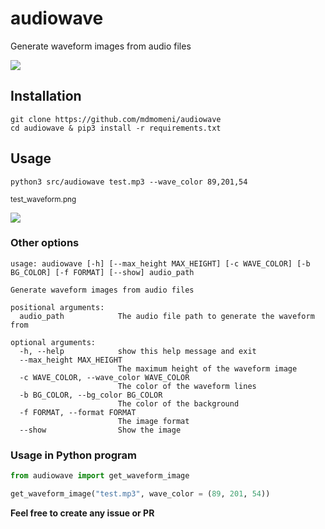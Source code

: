 # audiowave
 Generate waveform images from audio files

 <img src="https://beatly-video.s3.ir-thr-at1.arvanstorage.com/test_waveform.png" />


## Installation
```
git clone https://github.com/mdmomeni/audiowave
cd audiowave & pip3 install -r requirements.txt
```
## Usage
```
python3 src/audiowave test.mp3 --wave_color 89,201,54
```
<sub>test_waveform.png</sub>

 <img src="https://beatly-video.s3.ir-thr-at1.arvanstorage.com/test_waveform_green.png" />

### Other options
```
usage: audiowave [-h] [--max_height MAX_HEIGHT] [-c WAVE_COLOR] [-b BG_COLOR] [-f FORMAT] [--show] audio_path

Generate waveform images from audio files

positional arguments:
  audio_path            The audio file path to generate the waveform from

optional arguments:
  -h, --help            show this help message and exit
  --max_height MAX_HEIGHT
                        The maximum height of the waveform image
  -c WAVE_COLOR, --wave_color WAVE_COLOR
                        The color of the waveform lines
  -b BG_COLOR, --bg_color BG_COLOR
                        The color of the background
  -f FORMAT, --format FORMAT
                        The image format
  --show                Show the image
```
### Usage in Python program
```python
from audiowave import get_waveform_image

get_waveform_image("test.mp3", wave_color = (89, 201, 54))
```

**Feel free to create any issue or PR**